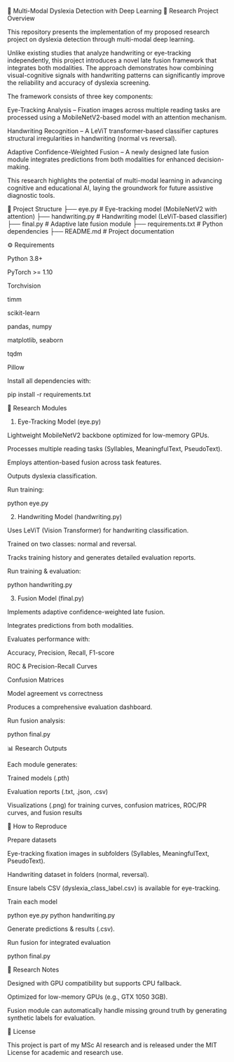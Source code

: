 🧠 Multi-Modal Dyslexia Detection with Deep Learning
📖 Research Project Overview

This repository presents the implementation of my proposed research project on dyslexia detection through multi-modal deep learning.

Unlike existing studies that analyze handwriting or eye-tracking independently, this project introduces a novel late fusion framework that integrates both modalities. The approach demonstrates how combining visual-cognitive signals with handwriting patterns can significantly improve the reliability and accuracy of dyslexia screening.

The framework consists of three key components:

Eye-Tracking Analysis – Fixation images across multiple reading tasks are processed using a MobileNetV2-based model with an attention mechanism.

Handwriting Recognition – A LeViT transformer-based classifier captures structural irregularities in handwriting (normal vs reversal).

Adaptive Confidence-Weighted Fusion – A newly designed late fusion module integrates predictions from both modalities for enhanced decision-making.

This research highlights the potential of multi-modal learning in advancing cognitive and educational AI, laying the groundwork for future assistive diagnostic tools.

📂 Project Structure
├── eye.py             # Eye-tracking model (MobileNetV2 with attention)
├── handwriting.py     # Handwriting model (LeViT-based classifier)
├── final.py           # Adaptive late fusion module
├── requirements.txt   # Python dependencies
├── README.md          # Project documentation

⚙️ Requirements

Python 3.8+

PyTorch >= 1.10

Torchvision

timm

scikit-learn

pandas, numpy

matplotlib, seaborn

tqdm

Pillow

Install all dependencies with:

pip install -r requirements.txt

🧩 Research Modules
1. Eye-Tracking Model (eye.py)

Lightweight MobileNetV2 backbone optimized for low-memory GPUs.

Processes multiple reading tasks (Syllables, MeaningfulText, PseudoText).

Employs attention-based fusion across task features.

Outputs dyslexia classification.

Run training:

python eye.py

2. Handwriting Model (handwriting.py)

Uses LeViT (Vision Transformer) for handwriting classification.

Trained on two classes: normal and reversal.

Tracks training history and generates detailed evaluation reports.

Run training & evaluation:

python handwriting.py

3. Fusion Model (final.py)

Implements adaptive confidence-weighted late fusion.

Integrates predictions from both modalities.

Evaluates performance with:

Accuracy, Precision, Recall, F1-score

ROC & Precision-Recall Curves

Confusion Matrices

Model agreement vs correctness

Produces a comprehensive evaluation dashboard.

Run fusion analysis:

python final.py

📊 Research Outputs

Each module generates:

Trained models (.pth)

Evaluation reports (.txt, .json, .csv)

Visualizations (.png) for training curves, confusion matrices, ROC/PR curves, and fusion results

🚀 How to Reproduce

Prepare datasets

Eye-tracking fixation images in subfolders (Syllables, MeaningfulText, PseudoText).

Handwriting dataset in folders (normal, reversal).

Ensure labels CSV (dyslexia_class_label.csv) is available for eye-tracking.

Train each model

python eye.py
python handwriting.py


Generate predictions & results (.csv).

Run fusion for integrated evaluation

python final.py

📌 Research Notes

Designed with GPU compatibility but supports CPU fallback.

Optimized for low-memory GPUs (e.g., GTX 1050 3GB).

Fusion module can automatically handle missing ground truth by generating synthetic labels for evaluation.

📜 License

This project is part of my MSc AI research and is released under the MIT License for academic and research use.
